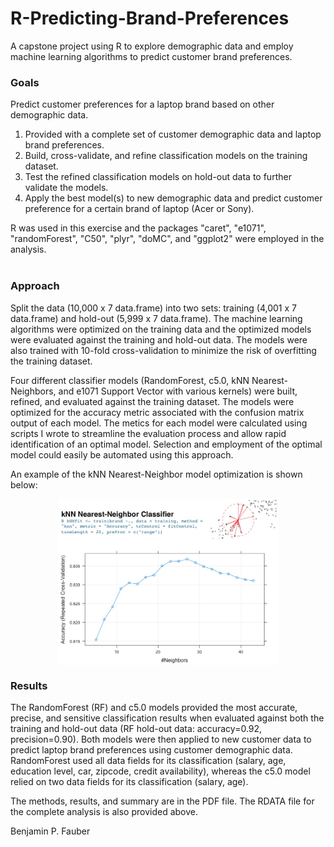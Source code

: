 # R-Predicting-Brand-Preferences
A capstone project using R to explore demographic data and employ machine learning algorithms to predict customer brand preferences.

<H3>Goals</H3>

Predict customer preferences for a laptop brand based on other demographic data.

<OL>
<LI> Provided with a complete set of customer demographic data and laptop brand preferences.

<LI> Build, cross-validate, and refine classification models on the training dataset.

<LI> Test the refined classification models on hold-out data to further validate the models.

<LI> Apply the best model(s) to new demographic data and predict customer preference for a certain brand of laptop (Acer or Sony).

</OL>

R was used in this exercise and the packages "caret", "e1071", "randomForest", "C50", "plyr", "doMC", and "ggplot2" were employed in the analysis.
<BR>
<BR>

<H3>Approach</H3>

Split the data (10,000 x 7 data.frame) into two sets: training (4,001 x 7 data.frame) and hold-out (5,999 x 7 data.frame).  The machine learning algorithms were optimized on the training data and the optimized models were evaluated against the training and hold-out data.  The models were also trained with 10-fold cross-validation to minimize the risk of overfitting the training dataset.

Four different classifier models (RandomForest, c5.0, kNN Nearest-Neighbors, and e1071 Support Vector with various kernels) were built, refined, and evaluated against the training dataset.  The models were optimized for the accuracy metric associated with the confusion matrix output of each model.  The metics for each model were calculated using scripts I wrote to streamline the evaluation process and allow rapid identification of an optimal model.  Selection and employment of the optimal model could easily be automated using this approach.  

An example of the kNN Nearest-Neighbor model optimization is shown below:
<P align="center">
<IMG SRC="CustomerBrandPreferences.jpg" width=70% align="center"></IMG>
</P>

<H3>Results</H3>

The RandomForest (RF) and c5.0 models provided the most accurate, precise, and sensitive classification results when evaluated against both the training and hold-out data (RF hold-out data: accuracy=0.92, precision=0.90).  Both models were then applied to new customer data to predict laptop brand preferences using customer demographic data.  RandomForest used all data fields for its classification (salary, age, education level, car, zipcode, credit availability), whereas the c5.0 model relied on two data fields for its classification (salary, age).

The methods, results, and summary are in the PDF file.  The RDATA file for the complete analysis is also provided above.

Benjamin P. Fauber
